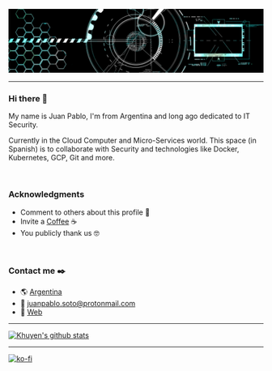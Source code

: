 ![Imagen.](/images/background-profile.png "Imagen.")

____
### Hi there 👋

My name is Juan Pablo, I'm from Argentina and long ago dedicated to IT Security.

Currently in the Cloud Computer and Micro-Services world.
This space (in Spanish) is to collaborate with Security and technologies like Docker, Kubernetes, GCP, Git and more.

&nbsp;
&nbsp;

### Acknowledgments

* Comment to others about this profile 📢
* Invite a [Coffee](https://ko-fi.com/juanpablosoto) ☕  
* You publicly thank us 🤓

&nbsp;
&nbsp;

### Contact me :black_nib:
- :earth_americas: [Argentina](https://www.google.com.ar/maps/place/Argentina/@-37.0144034,-81.6719263,4z/data=!3m1!4b1!4m5!3m4!1s0x95bccaf5f5fdc667:0x3d2f77992af00fa8!8m2!3d-38.416097!4d-63.616672)
- :envelope_with_arrow: juanpablo.soto@protonmail.com
- :link: [Web](https://juanpablosoto.com.ar)

____

[![Khuyen's github stats](https://github-readme-stats.vercel.app/api?username=parrot26&count_private=true&show_icons=true&theme=dark&hide_rank=false)](https://github.com/anuraghazra/github-readme-stats)

____

[![ko-fi](https://ko-fi.com/img/githubbutton_sm.svg)](https://ko-fi.com/M4M4AAAGA)

